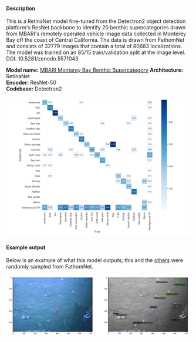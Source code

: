 #### Description 
This is a RetinaNet model fine-tuned from the Detectron2 object detection platform's ResNet backbone to identify 20 benthic supercategories drawn from MBARI's remotely operated vehicle image data collected in Monterey Bay off the coast of Central California. The data is drawn from FathomNet and consists of 32779 images that contain a total of 80683 localizations. The model was trained on an 85/15 train/validation split at the image level. DOI: 10.5281/zenodo.5571043

**Model name:** [MBARI Monterey Bay Benthic Supercategory](https://zenodo.org/record/5571043#.YbEUQi1h1TY)</b>
**Architecture:** RetinaNet  
**Encoder:** ResNet-50  
**Codebase:** Detectron2  

![image](confusion_matrix_norm.png)  


#### Example output

Below is an example of what this model outputs; this and the [others](predictions/) were randomly sampled from FathomNet.

![image](predictions/scene.png) 
  
  






